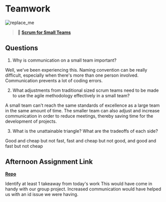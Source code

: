 # Teamwork

![replace_me](https://codeworks.blob.core.windows.net/public/assets/img/illustrations/placeholder.svg)

> **📖 [Scrum for Small Teams](https://codeworksacademy.com/fs-student-guide/resources/wk8-9/02-Scrum-For-Small-Teams)**

## Questions

1. Why is communication on a small team important?

Well, we've been experiencing this. Naming convention can be really difficult, especially when there's more than one person involved. Communication prevents a lot of coding errors.

2. What adjustments from traditional sized scrum teams need to be made to use the agile methodology effectively in a small team?

A small team can't reach the same standards of excellence as a large team in the same amount of time. The smaller team can also adjust and increase communication in order to reduce meetings, thereby saving time for the development of projects.

3. What is the unattainable triangle? What are the tradeoffs of each side?

Good and cheap but not fast, fast and cheap but not good, and good and fast but not cheap

## Afternoon Assignment Link

**[Repo](https://github.com/Ethan-Johnson17/<ASSIGNMENT_REPO>)**

Identify at least 1 takeaway from today's work
This would have come in handy with our group project. Increased communication would have helped us with an id issue we were having.